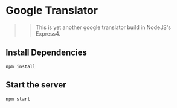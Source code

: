 # Google Translator
>> This is yet another google translator build in NodeJS's Express4.

## Install Dependencies
``` npm install ```

## Start the server
``` npm start ```

